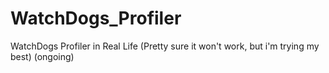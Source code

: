 # WatchDogs_Profiler
WatchDogs Profiler in Real Life (Pretty sure it won't work, but i'm trying my best) (ongoing)
